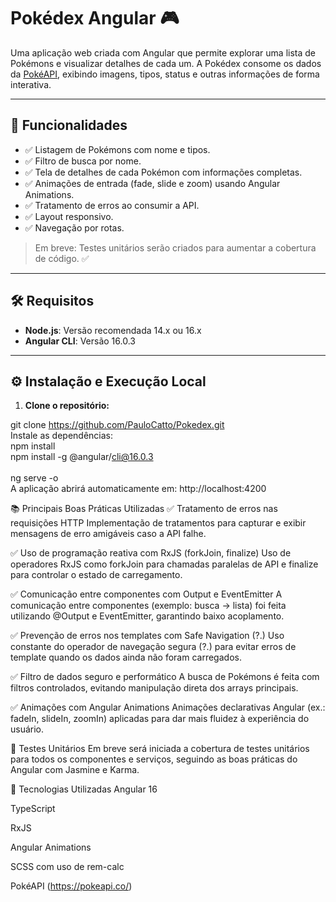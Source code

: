 # Pokédex Angular 🎮

Uma aplicação web criada com Angular que permite explorar uma lista de Pokémons e visualizar detalhes de cada um. A Pokédex consome os dados da [PokéAPI](https://pokeapi.co/), exibindo imagens, tipos, status e outras informações de forma interativa.

---

## 🚀 Funcionalidades

- ✅ Listagem de Pokémons com nome e tipos.
- ✅ Filtro de busca por nome.
- ✅ Tela de detalhes de cada Pokémon com informações completas.
- ✅ Animações de entrada (fade, slide e zoom) usando Angular Animations.
- ✅ Tratamento de erros ao consumir a API.
- ✅ Layout responsivo.
- ✅ Navegação por rotas.

> Em breve: Testes unitários serão criados para aumentar a cobertura de código. ✅

---

## 🛠️ Requisitos

- **Node.js**: Versão recomendada 14.x ou 16.x
- **Angular CLI**: Versão 16.0.3

---

## ⚙️ Instalação e Execução Local

1. **Clone o repositório:**

git clone https://github.com/PauloCatto/Pokedex.git
<br>
Instale as dependências:
<br>
npm install
<br>
npm install -g @angular/cli@16.0.3
<br>
<br>
ng serve -o
<br>
A aplicação abrirá automaticamente em:
http://localhost:4200

📚 Principais Boas Práticas Utilizadas
✅ Tratamento de erros nas requisições HTTP
Implementação de tratamentos para capturar e exibir mensagens de erro amigáveis caso a API falhe.

✅ Uso de programação reativa com RxJS (forkJoin, finalize)
Uso de operadores RxJS como forkJoin para chamadas paralelas de API e finalize para controlar o estado de carregamento.

✅ Comunicação entre componentes com Output e EventEmitter
A comunicação entre componentes (exemplo: busca → lista) foi feita utilizando @Output e EventEmitter, garantindo baixo acoplamento.

✅ Prevenção de erros nos templates com Safe Navigation (?.)
Uso constante do operador de navegação segura (?.) para evitar erros de template quando os dados ainda não foram carregados.

✅ Filtro de dados seguro e performático
A busca de Pokémons é feita com filtros controlados, evitando manipulação direta dos arrays principais.

✅ Animações com Angular Animations
Animações declarativas Angular (ex.: fadeIn, slideIn, zoomIn) aplicadas para dar mais fluidez à experiência do usuário.

🧪 Testes Unitários
Em breve será iniciada a cobertura de testes unitários para todos os componentes e serviços, seguindo as boas práticas do Angular com Jasmine e Karma.

📄 Tecnologias Utilizadas
Angular 16

TypeScript

RxJS

Angular Animations

SCSS com uso de rem-calc

PokéAPI (https://pokeapi.co/)


